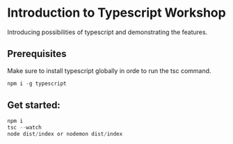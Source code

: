 # Introduction to Typescript Workshop

Introducing possibilities of typescript and demonstrating the features. 


## Prerequisites 
Make sure to install typescript globally in orde to run the tsc command.
```javascript
npm i -g typescript
```


## Get started: 
```javascript
npm i 
tsc --watch
node dist/index or nodemon dist/index
```


